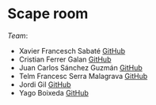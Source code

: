 # Scape room

*Team*: 
- Xavier Francesch Sabaté [GitHub](https://github.com/xavifs)
- Cristian Ferrer Galan [GitHub](https://github.com/Yonimevicio)
- Juan Carlos Sánchez Guzmán [GitHub](https://github.com/jcarlos0305)
- Telm Francesc Serra Malagrava [GitHub](https://github.com/telmiuse)
- Jordi Gil [GitHub](https://github.com/Jordi-Gil)
- Yago Boixeda [GitHub](https://github.com/yBoixeda)
